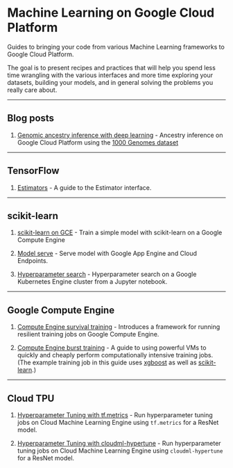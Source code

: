 # Machine Learning on Google Cloud Platform

Guides to bringing your code from various Machine Learning frameworks
to Google Cloud Platform.

The goal is to present recipes and practices that will help you spend
less time wrangling with the various interfaces and more time exploring your
datasets, building your models, and in general solving the problems you
really care about.

- - -

## Blog posts

1. [Genomic ancestry inference with deep learning](https://cloud.google.com/blog/big-data/2017/09/genomic-ancestry-inference-with-deep-learning) - Ancestry inference on Google Cloud Platform using the [1000 Genomes dataset](https://cloud.google.com/genomics/data/1000-genomes)

- - -

## TensorFlow

1. [Estimators](tensorflow/tf-estimators.ipynb) - A guide to the Estimator
   interface.


- - -

## scikit-learn

1. [scikit-learn on GCE](sklearn/titanic) - Train a simple model with scikit-learn on a Google Compute Engine

2. [Model serve](sklearn/gae_serve) - Serve model with Google App Engine and Cloud Endpoints.

3. [Hyperparameter search](sklearn/hpsearch) - Hyperparameter search on a Google Kubernetes Engine cluster from a Jupyter notebook.

- - -

## Google Compute Engine

1. [Compute Engine survival training](gce/survival-training/README.md) - Introduces a framework for running resilient training jobs on Google Compute Engine.

1. [Compute Engine burst training](gce/burst-training/README.md) - A guide to
   using powerful VMs to quickly and cheaply perform computationally intensive
   training jobs. (The example training job in this guide uses
   [xgboost](https://github.com/dmlc/xgboost) as well as
   [scikit-learn](http://scikit-learn.org/stable/).)

- - -

## Cloud TPU

1. [Hyperparameter Tuning with tf.metrics](tpu/hptuning/resnet/README.md) - Run hyperparameter tuning jobs on Cloud Machine Learning Engine using `tf.metrics` for a ResNet model.

1. [Hyperparameter Tuning with cloudml-hypertune](tpu/hptuning/resnet-hypertune/README.md) - Run hyperparameter tuning jobs on Cloud Machine Learning Engine using `cloudml-hypertune` for a ResNet model.
